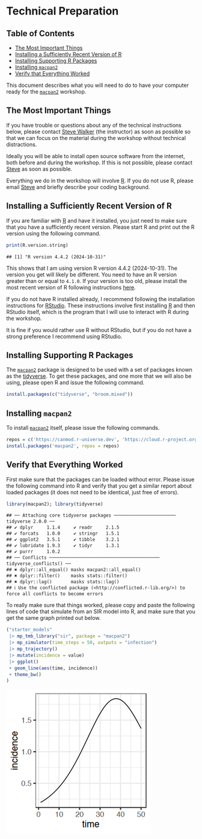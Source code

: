 Technical Preparation
================

<!-- omit from toc -->

## Table of Contents

-   [The Most Important Things](#the-most-important-things)
-   [Installing a Sufficiently Recent Version of
    R](#installing-a-sufficiently-recent-version-of-r)
-   [Installing Supporting R
    Packages](#installing-supporting-r-packages)
-   [Installing `macpan2`](#installing-macpan2)
-   [Verify that Everything Worked](#verify-that-everything-worked)

This document describes what you will need to do to have your computer
ready for the [`macpan2`](https://canmod.github.io/macpan2/) workshop.

## The Most Important Things

If you have trouble or questions about any of the technical instructions
below, please contact [Steve Walker](mailto:swalk@mcmaster.ca) (the
instructor) as soon as possible so that we can focus on the material
during the workshop without technical distractions.

Ideally you will be able to install open source software from the
internet, both before and during the workshop. If this is not possible,
please contact [Steve](mailto:swalk@mcmaster.ca) as soon as possible.

Everything we do in the workshop will involve
[R](https://www.r-project.org/). If you do not use R, please email
[Steve](mailto:swalk@mcmaster.ca) and briefly describe your coding
background.

## Installing a Sufficiently Recent Version of R

If you are familiar with [R](https://www.r-project.org/) and have it
installed, you just need to make sure that you have a sufficiently
recent version. Please start R and print out the R version using the
following command.

``` r
print(R.version.string)
```

    ## [1] "R version 4.4.2 (2024-10-31)"

This shows that I am using version R version 4.4.2 (2024-10-31). The
version you get will likely be different. You need to have an R version
greater than or equal to `4.1.0`. If your version is too old, please
install the most recent version of R following instructions
[here](https://cran.rstudio.com/).

If you do not have R installed already, I recommend following the
installation instructions for
[RStudio](https://posit.co/download/rstudio-desktop/). These
instructions involve first installing [R](https://cran.rstudio.com/) and
then RStudio itself, which is the program that I will use to interact
with R during the workshop.

It is fine if you would rather use R without RStudio, but if you do not
have a strong preference I recommend using RStudio.

## Installing Supporting R Packages

The [`macpan2`](https://canmod.github.io/macpan2/) package is designed
to be used with a set of packages known as the
[tidyverse](https://www.tidyverse.org/). To get these packages, and one
more that we will also be using, please open R and issue the following
command.

``` r
install.packages(c("tidyverse", "broom.mixed"))
```

## Installing `macpan2`

To install [`macpan2`](https://canmod.github.io/macpan2/) itself, please
issue the following commands.

``` r
repos = c('https://canmod.r-universe.dev', 'https://cloud.r-project.org')
install.packages('macpan2', repos = repos)
```

## Verify that Everything Worked

First make sure that the packages can be loaded without error. Please
issue the following command into R and verify that you get a similar
report about loaded packages (it does not need to be identical, just
free of errors).

``` r
library(macpan2); library(tidyverse)
```

    ## ── Attaching core tidyverse packages ─────────────────────── tidyverse 2.0.0 ──
    ## ✔ dplyr     1.1.4     ✔ readr     2.1.5
    ## ✔ forcats   1.0.0     ✔ stringr   1.5.1
    ## ✔ ggplot2   3.5.1     ✔ tibble    3.2.1
    ## ✔ lubridate 1.9.3     ✔ tidyr     1.3.1
    ## ✔ purrr     1.0.2     
    ## ── Conflicts ───────────────────────────────────────── tidyverse_conflicts() ──
    ## ✖ dplyr::all_equal() masks macpan2::all_equal()
    ## ✖ dplyr::filter()    masks stats::filter()
    ## ✖ dplyr::lag()       masks stats::lag()
    ## ℹ Use the conflicted package (<http://conflicted.r-lib.org/>) to force all conflicts to become errors

To really make sure that things worked, please copy and paste the
following lines of code that simulate from an SIR model into R, and make
sure that you get the same graph printed out below.

``` r
("starter_models"
 |> mp_tmb_library("sir", package = "macpan2")
 |> mp_simulator(time_steps = 50, outputs = "infection")
 |> mp_trajectory()
 |> mutate(incidence = value)
 |> ggplot() 
 + geom_line(aes(time, incidence))
 + theme_bw()
)
```

![](figures/sir-1.png)<!-- -->
